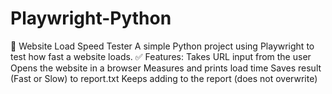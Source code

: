 # Playwright-Python
🚀 Website Load Speed Tester A simple Python project using Playwright to test how fast a website loads.  ✅ Features: Takes URL input from the user  Opens the website in a browser  Measures and prints load time  Saves result (Fast or Slow) to report.txt  Keeps adding to the report (does not overwrite)  
